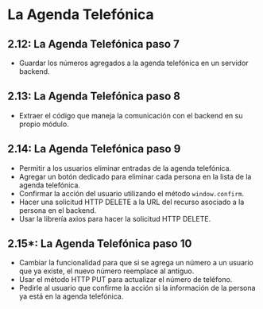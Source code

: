 # La Agenda Telefónica

## 2.12: La Agenda Telefónica paso 7
- Guardar los números agregados a la agenda telefónica en un servidor backend.

## 2.13: La Agenda Telefónica paso 8
- Extraer el código que maneja la comunicación con el backend en su propio módulo.

## 2.14: La Agenda Telefónica paso 9
- Permitir a los usuarios eliminar entradas de la agenda telefónica.
- Agregar un botón dedicado para eliminar cada persona en la lista de la agenda telefónica.
- Confirmar la acción del usuario utilizando el método `window.confirm`.
- Hacer una solicitud HTTP DELETE a la URL del recurso asociado a la persona en el backend.
- Usar la librería axios para hacer la solicitud HTTP DELETE.

## 2.15*: La Agenda Telefónica paso 10
- Cambiar la funcionalidad para que si se agrega un número a un usuario que ya existe, el nuevo número reemplace al antiguo.
- Usar el método HTTP PUT para actualizar el número de teléfono.
- Pedirle al usuario que confirme la acción si la información de la persona ya está en la agenda telefónica.